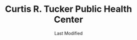 ---
layout: location-page
date: Last Modified
description: "Local COVID-19 testing is available at Curtis R. Tucker Public Health Center in Inglewood, California, USA."
permalink: "locations/california/inglewood/curtis-r-tucker-public-health-center/"
tags:
  - locations
  - california
title: Curtis R. Tucker Public Health Center
state: California
stateAbbr: CA
hood: "Inglewood"
address: "123 W Manchester Blvd"
city: "Inglewood"
zip: "90301"
mapUrl: "http://maps.apple.com/?q=Curtis+R+Tucker+Public+Health+Center&address=123+W+Manchester+Blvd,Inglewood,California,90301"
locationType: Walk-in
phone: "undefined"
website: "undefined"
onlineBooking: undefined
closed: true
closedUpdate: April 6th, 2020
notes: ""
days: Weekdays
hours: 8AM-4:30PM
ctaMessage: No contact info available.
---